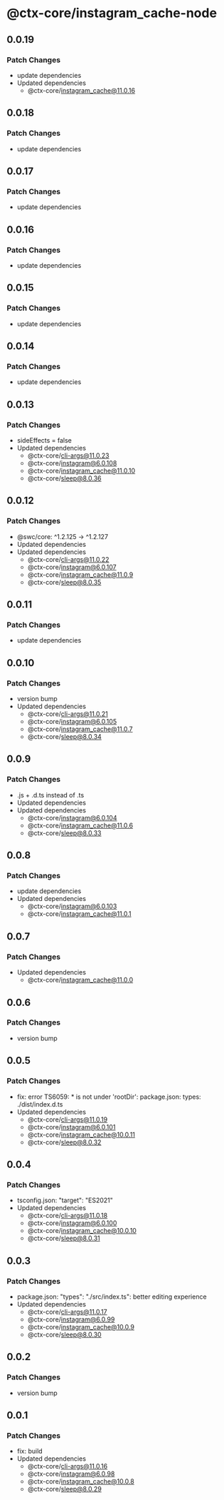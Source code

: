# @ctx-core/instagram_cache-node

## 0.0.19

### Patch Changes

- update dependencies
- Updated dependencies
  - @ctx-core/instagram_cache@11.0.16

## 0.0.18

### Patch Changes

- update dependencies

## 0.0.17

### Patch Changes

- update dependencies

## 0.0.16

### Patch Changes

- update dependencies

## 0.0.15

### Patch Changes

- update dependencies

## 0.0.14

### Patch Changes

- update dependencies

## 0.0.13

### Patch Changes

- sideEffects = false
- Updated dependencies
  - @ctx-core/cli-args@11.0.23
  - @ctx-core/instagram@6.0.108
  - @ctx-core/instagram_cache@11.0.10
  - @ctx-core/sleep@8.0.36

## 0.0.12

### Patch Changes

- @swc/core: ^1.2.125 -> ^1.2.127
- Updated dependencies
- Updated dependencies
  - @ctx-core/cli-args@11.0.22
  - @ctx-core/instagram@6.0.107
  - @ctx-core/instagram_cache@11.0.9
  - @ctx-core/sleep@8.0.35

## 0.0.11

### Patch Changes

- update dependencies

## 0.0.10

### Patch Changes

- version bump
- Updated dependencies
  - @ctx-core/cli-args@11.0.21
  - @ctx-core/instagram@6.0.105
  - @ctx-core/instagram_cache@11.0.7
  - @ctx-core/sleep@8.0.34

## 0.0.9

### Patch Changes

- .js + .d.ts instead of .ts
- Updated dependencies
- Updated dependencies
  - @ctx-core/instagram@6.0.104
  - @ctx-core/instagram_cache@11.0.6
  - @ctx-core/sleep@8.0.33

## 0.0.8

### Patch Changes

- update dependencies
- Updated dependencies
  - @ctx-core/instagram@6.0.103
  - @ctx-core/instagram_cache@11.0.1

## 0.0.7

### Patch Changes

- Updated dependencies
  - @ctx-core/instagram_cache@11.0.0

## 0.0.6

### Patch Changes

- version bump

## 0.0.5

### Patch Changes

- fix: error TS6059: \* is not under 'rootDir': package.json: types: ./dist/index.d.ts
- Updated dependencies
  - @ctx-core/cli-args@11.0.19
  - @ctx-core/instagram@6.0.101
  - @ctx-core/instagram_cache@10.0.11
  - @ctx-core/sleep@8.0.32

## 0.0.4

### Patch Changes

- tsconfig.json: "target": "ES2021"
- Updated dependencies
  - @ctx-core/cli-args@11.0.18
  - @ctx-core/instagram@6.0.100
  - @ctx-core/instagram_cache@10.0.10
  - @ctx-core/sleep@8.0.31

## 0.0.3

### Patch Changes

- package.json: "types": "./src/index.ts": better editing experience
- Updated dependencies
  - @ctx-core/cli-args@11.0.17
  - @ctx-core/instagram@6.0.99
  - @ctx-core/instagram_cache@10.0.9
  - @ctx-core/sleep@8.0.30

## 0.0.2

### Patch Changes

- version bump

## 0.0.1

### Patch Changes

- fix: build
- Updated dependencies
  - @ctx-core/cli-args@11.0.16
  - @ctx-core/instagram@6.0.98
  - @ctx-core/instagram_cache@10.0.8
  - @ctx-core/sleep@8.0.29
